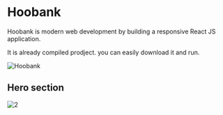 # Hoobank
Hoobank is modern web development by building a responsive React JS application.

It is already compiled prodject. you can easily download it and run.

![Hoobank](https://user-images.githubusercontent.com/80632445/216812771-61c44193-1667-4826-8f43-2890297c0ed7.jpg)


## Hero section

![2](https://user-images.githubusercontent.com/80632445/229361029-bc284157-45f9-4fac-8559-a3dc04d575f9.png)
